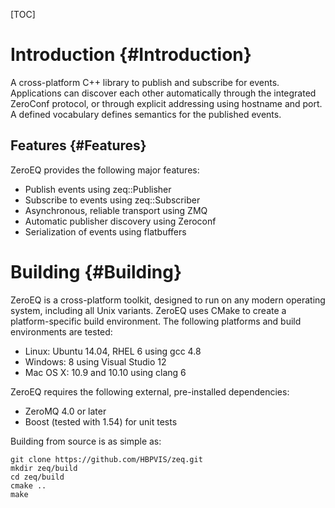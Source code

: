 [TOC]

# Introduction {#Introduction}

A cross-platform C++ library to publish and subscribe for events. Applications
can discover each other automatically through the integrated ZeroConf protocol,
or through explicit addressing using hostname and port. A defined vocabulary
defines semantics for the published events.

## Features {#Features}

ZeroEQ provides the following major features:

* Publish events using zeq::Publisher
* Subscribe to events using zeq::Subscriber
* Asynchronous, reliable transport using ZMQ
* Automatic publisher discovery using Zeroconf
* Serialization of events using flatbuffers

# Building {#Building}

ZeroEQ is a cross-platform toolkit, designed to run on any modern operating
system, including all Unix variants. ZeroEQ uses CMake to create a
platform-specific build environment. The following platforms and build
environments are tested:

* Linux: Ubuntu 14.04, RHEL 6 using gcc 4.8
* Windows: 8 using Visual Studio 12
* Mac OS X: 10.9 and 10.10 using clang 6

ZeroEQ requires the following external, pre-installed dependencies:

* ZeroMQ 4.0 or later
* Boost (tested with 1.54) for unit tests

Building from source is as simple as:

    git clone https://github.com/HBPVIS/zeq.git
    mkdir zeq/build
    cd zeq/build
    cmake ..
    make
